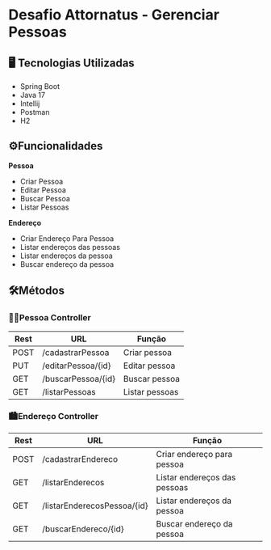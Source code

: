 #  Desafio Attornatus - Gerenciar Pessoas

## 🖥️ Tecnologias Utilizadas

* Spring Boot
* Java 17
* Intellij
* Postman
*  H2

## ⚙️Funcionalidades

**Pessoa**
   * Criar Pessoa
   * Editar Pessoa
   * Buscar Pessoa
   * Listar Pessoas
   
**Endereço**   
   * Criar Endereço Para Pessoa
   * Listar endereços das pessoas
   * Listar endereços da pessoa
   * Buscar endereço da pessoa


## 🛠️Métodos

### 🧑🏽Pessoa Controller
| Rest  | URL             |Função |
|-------|-----------------| ------- |
| POST  | /cadastrarPessoa      | Criar pessoa |
| PUT   | /editarPessoa/{id}   | Editar pessoa |
| GET   | /buscarPessoa/{id}| Buscar pessoa |
| GET   | /listarPessoas    | Listar pessoas |


### 🏙️Endereço Controller

|Rest | URL                         |Função |
|------ |-----------------------------| ------- |
|POST   | /cadastrarEndereco | Criar endereço para pessoa |
|GET   | /listarEnderecos | Listar endereços das pessoas|
|GET   | /listarEnderecosPessoa/{id} | Listar endereços da pessoa |
|GET   | /buscarEndereco/{id} | Buscar endereço da pessoa |

